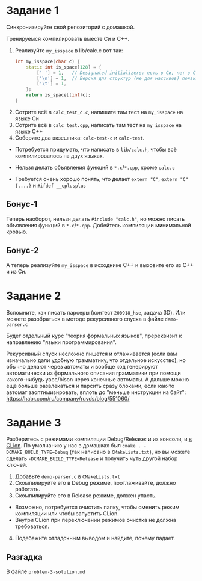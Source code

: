 # Задание 1
Синхронизируйте свой репозиторий с домашкой.

Тренируемся компилировать вместе Си и C++.

1. Реализуйте `my_isspace` в lib/calc.c вот так:
    ```c++
    int my_isspace(char c) {
        static int is_space[128] = {
            [' '] = 1,   // Designated initializers: есть в Си, нет в C++.
            ['\n'] = 1,  // Версия для структур (не для массивов) появилась в C++20.
            ['\t'] = 1,
        };
        return is_space[(int)c];
    }
    ```
2. Сотрите всё в `calc_test_c.c`, напишите там тест на `my_isspace` на языке Си
3. Сотрите всё в `calc_test.cpp`, написать там тест на `my_isspace` на языке C++
4. Соберите два экзешника: `calc-test-c` и `calc-test`.
  * Потребуется придумать, что написать в `lib/calc.h`, чтобы всё компилировалось на двух языках.

* Нельзя делать объявления функций в `*.c`/`*.cpp`, кроме `calc.c`
* Требуется очень хорошо понять, что делает `extern "C"`, `extern "C" {....}` и `#ifdef __cplusplus`

## Бонус-1
Теперь наоборот, нельзя делать `#include "calc.h"`, но можно писать
объявления функций в `*.c`/`*.cpp`.
Добейтесь компиляции минимальной кровью.

## Бонус-2
А теперь реализуйте `my_isspace` в исходнике C++ и вызовите его из C++ и из Си.

# Задание 2
Вспомните, как писать парсеры (контест `200918_hse`, задача 3D).
Или можете разобраться в методе рекурсивного спуска в файле `demo-parser.c`

Будет отдельный курс "теория формальных языков", пререквизит к направлению "языки программирования".

Рекурсивный спуск несложно пишется и отлаживается (если вам изначально дали удобную грамматику,
что отдельное искусство), но обычно делают через автоматы и вообще код генерируют
автоматически из формального описания грамматики при помощи какого-нибудь yacc/bison
через конечные автоматы.
А дальше можно ещё больше развлекаться и парсить сразу блоками, если как-то автомат
заоптимизировать, вплоть до "меньше инструкции на байт": https://habr.com/ru/company/ruvds/blog/551060/

# Задание 3
Разберитесь с режимами компиляции Debug/Release: и из консоли, и [в CLion](https://intellij-support.jetbrains.com/hc/en-us/community/posts/360000919039-Clion-how-to-build-cmake-to-support-debug-release?page=1#community_comment_360000158599).
По умолчанию у нас в домашках был `cmake . -DCMAKE_BUILD_TYPE=Debug` (так написано в `CMakeLists.txt`),
но вы можете сделать `-DCMAKE_BUILD_TYPE=Release` и получить чуть другой набор ключей.

1. Добавьте `demo-parser.c` в `CMakeLists.txt`
2. Скомпилируйте его в Debug режиме, поотлаживайте, должно работать.
3. Скомпилируйте его в Release режиме, должен упасть.
  * Возможно, потребуется очистить папку, чтобы сменить режим компиляции или чтобы запустить CLion.
  * Внутри CLion при переключении режимов очистка не должна требоваться.
4. Подебажьте отладочным выводом и найдите, почему падает.

## Разгадка
В файле `problem-3-solution.md`
